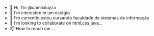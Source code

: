 - 👋 Hi, I’m @camilaluyza
- 👀 I’m interested in  um estágio
- 🌱 I’m currently  estou cursando faculdade de sistemas de informação 
- 💞️ I’m looking to collaborate on  html,css,java...
- 📫 How to reach me ...

<!---
camilaluyza/camilaluyza is a ✨ special ✨ repository because its `README.md` (this file) appears on your GitHub profile.
You can click the Preview link to take a look at your changes.
--->
